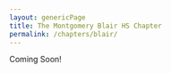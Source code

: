 ```yaml
---
layout: genericPage
title: The Montgomery Blair HS Chapter
permalink: /chapters/blair/
---
```


Coming Soon!